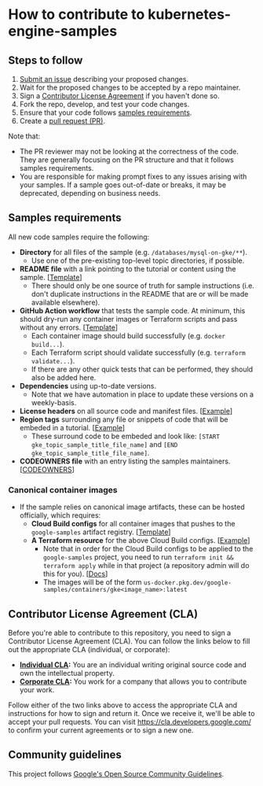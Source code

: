 # How to contribute to kubernetes-engine-samples

## Steps to follow

1. [Submit an issue](https://github.com/GoogleCloudPlatform/kubernetes-engine-samples/issues/new) describing your proposed changes.
1. Wait for the proposed changes to be accepted by a repo maintainer.
1. Sign a [Contributor License Agreement](#contributor-license-agreement-cla) if you haven't done so.
1. Fork the repo, develop, and test your code changes.
1. Ensure that your code follows [samples requirements](#samples-requirements).
1. Create a [pull request (PR)](https://github.com/GoogleCloudPlatform/kubernetes-engine-samples/compare).

Note that:
- The PR reviewer may not be looking at the correctness of the code. They are
  generally focusing on the PR structure and that it follows samples requirements.
- You are responsible for making prompt fixes to any issues arising with your samples. If a sample
  goes out-of-date or breaks, it may be deprecated, depending on business needs.

## Samples requirements

All new code samples require the following:
- **Directory** for all files of the sample (e.g. `/databases/mysql-on-gke/**`).
  - Use one of the pre-existing top-level topic directories, if possible.
- **README file** with a link pointing to the tutorial or content using the sample.
  [[Template](https://github.com/GoogleCloudPlatform/kubernetes-engine-samples/blob/main/.github/new-samples-templates/README.md)]
  - There should only be one source of truth for sample instructions (i.e. don't duplicate
    instructions in the README that are or will be made available elsewhere).
- **GitHub Action workflow** that tests the sample code. At minimum, this should
  dry-run any container images or Terraform scripts and pass without any errors.
  [[Template](https://github.com/GoogleCloudPlatform/kubernetes-engine-samples/blob/main/.github/new-samples-templates/workflow.yml)]
  - Each container image should build successfully (e.g. `docker build...`).
  - Each Terraform script should validate successfully (e.g. `terraform validate...`).
  - If there are any other quick tests that can be performed, they should also be added here.
- **Dependencies** using up-to-date versions.
  - Note that we have automation in place to update these versions on a weekly-basis.
- **License headers** on all source code and manifest files.
  [[Example](https://github.com/GoogleCloudPlatform/kubernetes-engine-samples/blob/main/.github/new-samples-templates/cloudbuild.yaml#L1-L13)]
- **Region tags** surrounding any file or snippets of code that will be embeded in a tutorial.
  [[Example](https://github.com/GoogleCloudPlatform/kubernetes-engine-samples/blob/main/ai-ml/llm-multiple-gpus/llm-service.yaml#L15-L28)]
  - These surround code to be embeded and look like: `[START gke_topic_sample_title_file_name]` and
    `[END gke_topic_sample_title_file_name]`.
- **CODEOWNERS file** with an entry listing the samples maintainers.
  [[CODEOWNERS](/.github/CODEOWNERS)]

### Canonical container images
- If the sample relies on canonical image artifacts, these can be hosted officially, which requires:
  - **Cloud Build configs** for all container images that pushes to the `google-samples` artifact registry.
  [[Template](https://github.com/GoogleCloudPlatform/kubernetes-engine-samples/blob/main/.github/new-samples-templates/cloudbuild.yaml)]
  - **A Terraform resource** for the above Cloud Build configs.
  [[Example](https://github.com/GoogleCloudPlatform/kubernetes-engine-samples/blob/main/.github/terraform/google-cloud-build-triggers.tf#L194-L207)]
    - Note that in order for the Cloud Build configs to be applied to the
      `google-samples` project, you need to run `terraform init && terraform apply`
      while in that project (a repository admin will do this for you). [[Docs](/.github/terraform/README.md)]
    - The images will be of the form `us-docker.pkg.dev/google-samples/containers/gke<image_name>:latest`

## Contributor License Agreement (CLA)

Before you're able to contribute to this repository, you need to sign a Contributor License Agreement (CLA).
You can follow the links below to fill out the appropriate CLA (individual, or corporate):

* **[Individual CLA](https://developers.google.com/open-source/cla/individual):**
  You are an individual writing original source code and own the intellectual property.
* **[Corporate CLA](https://developers.google.com/open-source/cla/corporate):**
  You work for a company that allows you to contribute your work.

Follow either of the two links above to access the appropriate CLA and instructions for how to sign and
return it. Once we receive it, we'll be able to accept your pull requests. You can visit
<https://cla.developers.google.com/> to confirm your current agreements or to sign a new one.

## Community guidelines

This project follows [Google's Open Source Community Guidelines](https://opensource.google/conduct/).
